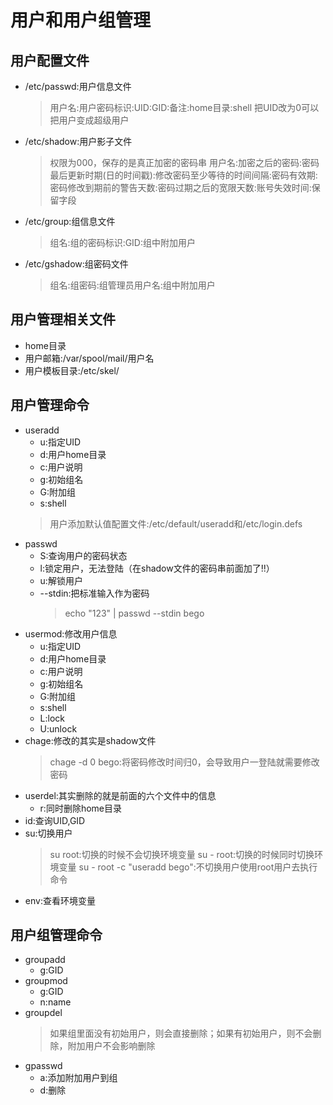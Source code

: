 # 用户和用户组管理

## 用户配置文件
- /etc/passwd:用户信息文件
    > 用户名:用户密码标识:UID:GID:备注:home目录:shell
    > 把UID改为0可以把用户变成超级用户
- /etc/shadow:用户影子文件
    > 权限为000，保存的是真正加密的密码串
    > 用户名:加密之后的密码:密码最后更新时期(日的时间戳):修改密码至少等待的时间间隔:密码有效期:密码修改到期前的警告天数:密码过期之后的宽限天数:账号失效时间:保留字段
- /etc/group:组信息文件
    > 组名:组的密码标识:GID:组中附加用户
- /etc/gshadow:组密码文件
    > 组名:组密码:组管理员用户名:组中附加用户

## 用户管理相关文件
- home目录
- 用户邮箱:/var/spool/mail/用户名
- 用户模板目录:/etc/skel/

## 用户管理命令
- useradd
    - u:指定UID
    - d:用户home目录
    - c:用户说明
    - g:初始组名
    - G:附加组
    - s:shell
    > 用户添加默认值配置文件:/etc/default/useradd和/etc/login.defs
- passwd
    - S:查询用户的密码状态
    - l:锁定用户，无法登陆（在shadow文件的密码串前面加了!!）
    - u:解锁用户
    - --stdin:把标准输入作为密码
        > echo "123" | passwd --stdin bego
- usermod:修改用户信息
    - u:指定UID
    - d:用户home目录
    - c:用户说明
    - g:初始组名
    - G:附加组
    - s:shell
    - L:lock
    - U:unlock
- chage:修改的其实是shadow文件
    > chage -d 0 bego:将密码修改时间归0，会导致用户一登陆就需要修改密码
- userdel:其实删除的就是前面的六个文件中的信息
    - r:同时删除home目录
- id:查询UID,GID
- su:切换用户
    > su root:切换的时候不会切换环境变量
    > su - root:切换的时候同时切换环境变量
    > su - root -c "useradd bego":不切换用户使用root用户去执行命令
- env:查看环境变量

## 用户组管理命令
- groupadd
    - g:GID
- groupmod
    - g:GID
    - n:name
- groupdel
    > 如果组里面没有初始用户，则会直接删除；如果有初始用户，则不会删除，附加用户不会影响删除
- gpasswd
    - a:添加附加用户到组
    - d:删除